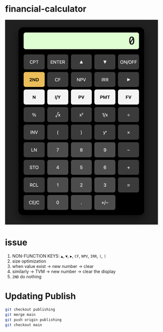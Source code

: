 # financial-calculator

<a href="https://hoyongj.github.io/financial-calculator/">
  <img src="src/calculator.png" alt="Financial Calculator" />
</a>




# issue

1. NON-FUNCTION KEYS: `▲`, `▼`, `▶`, `CF`, `NPV`, `IRR`, `(`, `)`
2. size optimization
3. when value exist -> new number -> clear
4. similarly -> TVM -> new number -> clear the display
5. `2ND` do nothing


# Updating Publish

```sh
git checkout publishing
git merge main
git push origin publishing
git checkout main
```